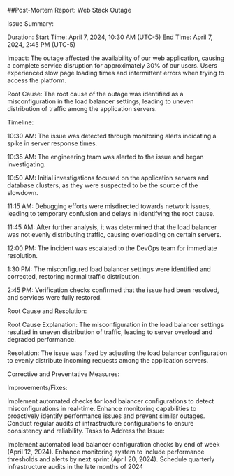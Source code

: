 
##Post-Mortem Report: Web Stack Outage

Issue Summary:

Duration:
Start Time: April 7, 2024, 10:30 AM (UTC-5)
End Time: April 7, 2024, 2:45 PM (UTC-5)

Impact:
The outage affected the availability of our web application, causing a complete service disruption for approximately 30% of our users. Users experienced slow page loading times and intermittent errors when trying to access the platform.

Root Cause:
The root cause of the outage was identified as a misconfiguration in the load balancer settings, leading to uneven distribution of traffic among the application servers.

Timeline:

10:30 AM:
The issue was detected through monitoring alerts indicating a spike in server response times.

10:35 AM:
The engineering team was alerted to the issue and began investigating.

10:50 AM:
Initial investigations focused on the application servers and database clusters, as they were suspected to be the source of the slowdown.

11:15 AM:
Debugging efforts were misdirected towards network issues, leading to temporary confusion and delays in identifying the root cause.

11:45 AM:
After further analysis, it was determined that the load balancer was not evenly distributing traffic, causing overloading on certain servers.

12:00 PM:
The incident was escalated to the DevOps team for immediate resolution.

1:30 PM:
The misconfigured load balancer settings were identified and corrected, restoring normal traffic distribution.

2:45 PM:
Verification checks confirmed that the issue had been resolved, and services were fully restored.

Root Cause and Resolution:

Root Cause Explanation:
The misconfiguration in the load balancer settings resulted in uneven distribution of traffic, leading to server overload and degraded performance.

Resolution:
The issue was fixed by adjusting the load balancer configuration to evenly distribute incoming requests among the application servers.

Corrective and Preventative Measures:

Improvements/Fixes:

Implement automated checks for load balancer configurations to detect misconfigurations in real-time.
Enhance monitoring capabilities to proactively identify performance issues and prevent similar outages.
Conduct regular audits of infrastructure configurations to ensure consistency and reliability.
Tasks to Address the Issue:

Implement automated load balancer configuration checks by end of week (April 12, 2024).
Enhance monitoring system to include performance thresholds and alerts by next sprint (April 20, 2024).
Schedule quarterly infrastructure audits in the late months of 2024